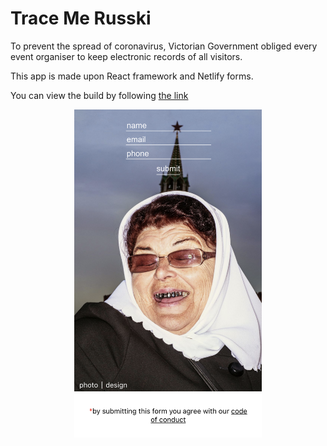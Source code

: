 # Trace Me Russki

To prevent the spread of coronavirus, Victorian Government obliged every event organiser to 
keep electronic records of all visitors. 

This app is made upon React framework and Netlify forms.

You can view the build by following [the link](https://tracr.netlify.app)
<p align="center">
	<img src="src/tracer.png" width="300">
</p>